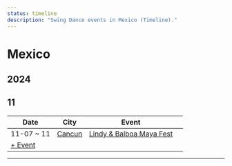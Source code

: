 ```yaml
---
status: timeline
description: "Swing Dance events in Mexico (Timeline)."
---
```


# Mexico

## 2024

## 11

| Date | City | Event | |
| --- | --- | --- | --- |
| 11-07 ~ 11 | [Cancun](by_city.md#cancun) | [Lindy & Balboa Maya Fest](lindy-n-balboa-maya-fest-2024.md) |  |
| [+ Event](https://github.com/swingdance/events/issues/new?assignees=&labels=add+event&projects=&template=02-add_entity.yml&title=%5B2024%2Fes_MX%5D%20Add%20Event%3A%20%3CName%3E&region=es_MX&province=&city=&org_id=&date_starts=2024-11-&date_ends=2024-11-)

---

